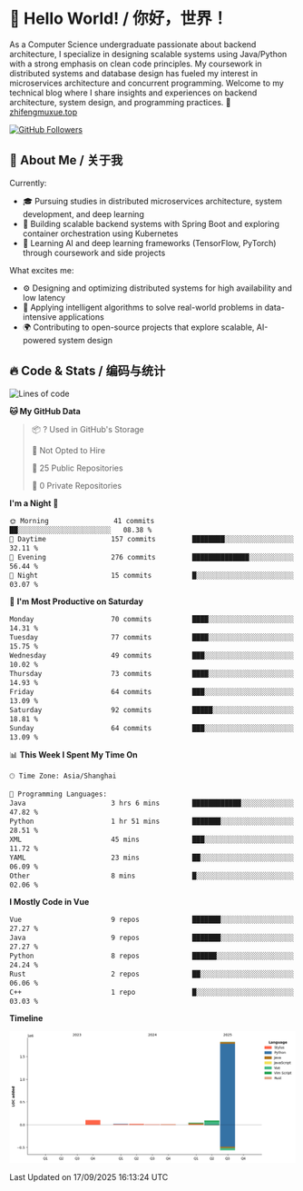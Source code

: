 # 👋 Hello World! / 你好，世界！

As a Computer Science undergraduate passionate about backend architecture, I specialize in designing scalable systems using Java/Python with a strong emphasis on clean code principles. My coursework in distributed systems and database design has fueled my interest in microservices architecture and concurrent programming. Welcome to my technical blog where I share insights and experiences on backend architecture, system design, and programming practices.
🔗 [zhifengmuxue.top](https://zhifengmuxue.top)

[![GitHub Followers](https://img.shields.io/github/followers/zhifengmuxue?logo=github&style=social)](https://github.com/zhifengmuxue)




## 🚀 About Me / 关于我
Currently:
- 🎓 Pursuing studies in distributed microservices architecture, system development, and deep learning
- 🔧 Building scalable backend systems with Spring Boot and exploring container orchestration using Kubernetes
- 🧠 Learning AI and deep learning frameworks (TensorFlow, PyTorch) through coursework and side projects

What excites me:
- ⚙️ Designing and optimizing distributed systems for high availability and low latency
- 🧩 Applying intelligent algorithms to solve real-world problems in data-intensive applications
- 🌍 Contributing to open-source projects that explore scalable, AI-powered system design



## 🔥 Code & Stats / 编码与统计

<!--START_SECTION:waka-->
![Lines of code](https://img.shields.io/badge/From%20Hello%20World%20I%27ve%20Written-2.1%20million%20lines%20of%20code-blue)

**🐱 My GitHub Data** 

> 📦 ? Used in GitHub's Storage 
 > 
> 🚫 Not Opted to Hire
 > 
> 📜 25 Public Repositories 
 > 
> 🔑 0 Private Repositories 
 > 
**I'm a Night 🦉** 

```text
🌞 Morning                41 commits          ██░░░░░░░░░░░░░░░░░░░░░░░   08.38 % 
🌆 Daytime                157 commits         ████████░░░░░░░░░░░░░░░░░   32.11 % 
🌃 Evening                276 commits         ██████████████░░░░░░░░░░░   56.44 % 
🌙 Night                  15 commits          █░░░░░░░░░░░░░░░░░░░░░░░░   03.07 % 
```
📅 **I'm Most Productive on Saturday** 

```text
Monday                   70 commits          ████░░░░░░░░░░░░░░░░░░░░░   14.31 % 
Tuesday                  77 commits          ████░░░░░░░░░░░░░░░░░░░░░   15.75 % 
Wednesday                49 commits          ███░░░░░░░░░░░░░░░░░░░░░░   10.02 % 
Thursday                 73 commits          ████░░░░░░░░░░░░░░░░░░░░░   14.93 % 
Friday                   64 commits          ███░░░░░░░░░░░░░░░░░░░░░░   13.09 % 
Saturday                 92 commits          █████░░░░░░░░░░░░░░░░░░░░   18.81 % 
Sunday                   64 commits          ███░░░░░░░░░░░░░░░░░░░░░░   13.09 % 
```


📊 **This Week I Spent My Time On** 

```text
🕑︎ Time Zone: Asia/Shanghai

💬 Programming Languages: 
Java                     3 hrs 6 mins        ████████████░░░░░░░░░░░░░   47.82 % 
Python                   1 hr 51 mins        ███████░░░░░░░░░░░░░░░░░░   28.51 % 
XML                      45 mins             ███░░░░░░░░░░░░░░░░░░░░░░   11.72 % 
YAML                     23 mins             ██░░░░░░░░░░░░░░░░░░░░░░░   06.09 % 
Other                    8 mins              █░░░░░░░░░░░░░░░░░░░░░░░░   02.06 % 
```

**I Mostly Code in Vue** 

```text
Vue                      9 repos             ███████░░░░░░░░░░░░░░░░░░   27.27 % 
Java                     9 repos             ███████░░░░░░░░░░░░░░░░░░   27.27 % 
Python                   8 repos             ██████░░░░░░░░░░░░░░░░░░░   24.24 % 
Rust                     2 repos             ██░░░░░░░░░░░░░░░░░░░░░░░   06.06 % 
C++                      1 repo              █░░░░░░░░░░░░░░░░░░░░░░░░   03.03 % 
```



**Timeline**

![Lines of Code chart](https://raw.githubusercontent.com/zhifengmuxue/zhifengmuxue/main/assets/bar_graph.png)


 Last Updated on 17/09/2025 16:13:24 UTC
<!--END_SECTION:waka-->



